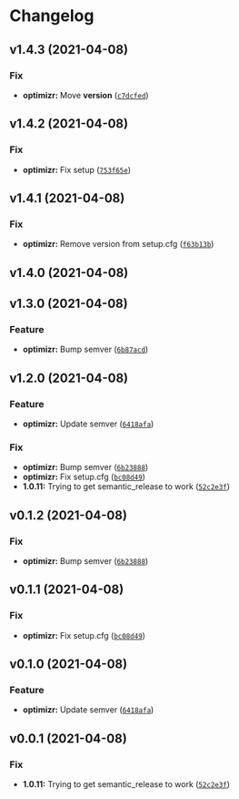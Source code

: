 # Changelog

<!--next-version-placeholder-->

## v1.4.3 (2021-04-08)
### Fix
* **optimizr:** Move __version__ ([`c7dcfed`](https://github.com/joeriddles/optimizr/commit/c7dcfedecb1125b1b6405f5907c43f388b9264f2))

## v1.4.2 (2021-04-08)
### Fix
* **optimizr:** Fix setup ([`753f65e`](https://github.com/joeriddles/optimizr/commit/753f65e4218a5848a0496525f72c7ceeddcfe389))

## v1.4.1 (2021-04-08)
### Fix
* **optimizr:** Remove version from setup.cfg ([`f63b13b`](https://github.com/joeriddles/optimizr/commit/f63b13bac2739f23e4f57306fc032586f822c60f))

## v1.4.0 (2021-04-08)


## v1.3.0 (2021-04-08)
### Feature
* **optimizr:** Bump semver ([`6b87acd`](https://github.com/joeriddles/optimizr/commit/6b87acd25ceef559748d1e29926a490487b903ad))

## v1.2.0 (2021-04-08)
### Feature
* **optimizr:** Update semver ([`6418afa`](https://github.com/joeriddles/optimizr/commit/6418afa26ecad105f5daabf49ad087e37e208fe1))

### Fix
* **optimizr:** Bump semver ([`6b23888`](https://github.com/joeriddles/optimizr/commit/6b23888ed280ecc66ccc3610f3f6858d6539bf36))
* **optimizr:** Fix setup.cfg ([`bc08d49`](https://github.com/joeriddles/optimizr/commit/bc08d49b5572edb75b1f4a1b4447655246c52942))
* **1.0.11:** Trying to get semantic_release to work ([`52c2e3f`](https://github.com/joeriddles/optimizr/commit/52c2e3f0935871bdf27d0d26b59f36c0a5d0c6e9))

## v0.1.2 (2021-04-08)
### Fix
* **optimizr:** Bump semver ([`6b23888`](https://github.com/joeriddles/optimizr/commit/6b23888ed280ecc66ccc3610f3f6858d6539bf36))

## v0.1.1 (2021-04-08)
### Fix
* **optimizr:** Fix setup.cfg ([`bc08d49`](https://github.com/joeriddles/optimizr/commit/bc08d49b5572edb75b1f4a1b4447655246c52942))

## v0.1.0 (2021-04-08)
### Feature
* **optimizr:** Update semver ([`6418afa`](https://github.com/joeriddles/optimizr/commit/6418afa26ecad105f5daabf49ad087e37e208fe1))

## v0.0.1 (2021-04-08)
### Fix
* **1.0.11:** Trying to get semantic_release to work ([`52c2e3f`](https://github.com/joeriddles/optimizr/commit/52c2e3f0935871bdf27d0d26b59f36c0a5d0c6e9))
